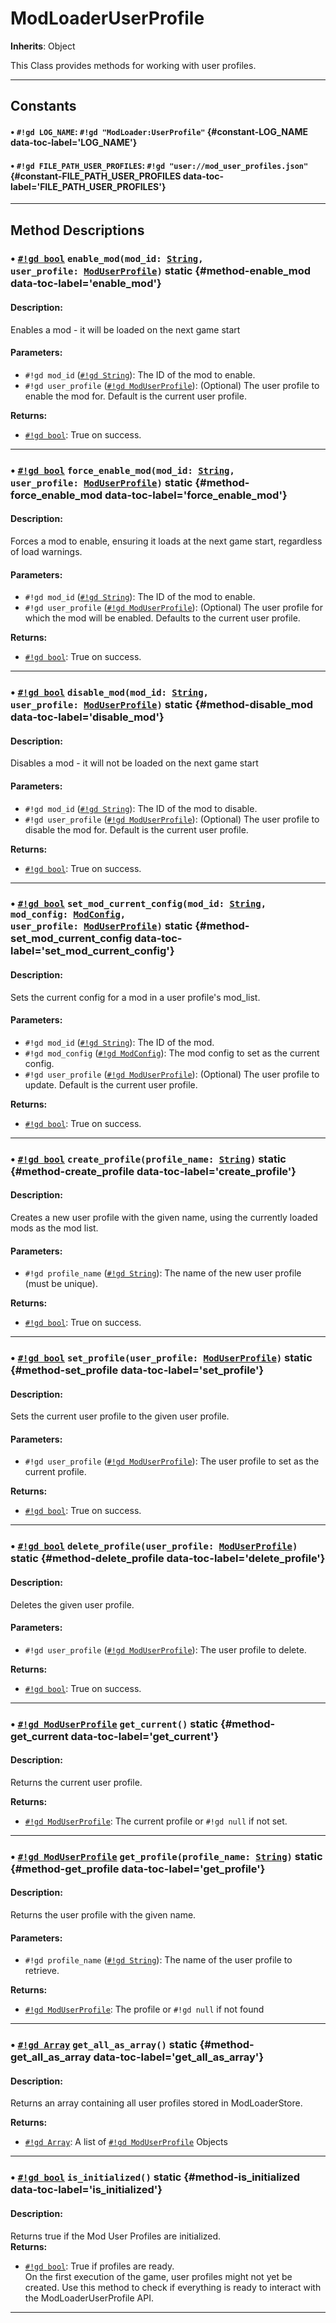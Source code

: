 # ModLoaderUserProfile
**Inherits**: Object


This Class provides methods for working with user profiles.
<hr style="border-width: thick">

## Constants
#### • `#!gd LOG_NAME`: `#!gd "ModLoader:UserProfile"` {#constant-LOG_NAME data-toc-label='LOG_NAME'} 
#### • `#!gd FILE_PATH_USER_PROFILES`: `#!gd "user://mod_user_profiles.json"` {#constant-FILE_PATH_USER_PROFILES data-toc-label='FILE_PATH_USER_PROFILES'} 

<hr style="border-width: thick">

## Method Descriptions
### • [`#!gd bool`](https://docs.godotengine.org/en/stable/classes/class_bool.html) <code class="highlight">enable_mod(mod_id: [String](https://docs.godotengine.org/en/stable/classes/class_string.html), user_profile: [ModUserProfile](https://docs.godotengine.org/en/stable/classes/class_moduserprofile.html))</code> static {#method-enable_mod data-toc-label='enable_mod'}
#### Description:
Enables a mod - it will be loaded on the next game start

#### Parameters:
  
- `#!gd mod_id` ([`#!gd String`](https://docs.godotengine.org/en/stable/classes/class_string.html)): The ID of the mod to enable.  
- `#!gd user_profile` ([`#!gd ModUserProfile`](https://docs.godotengine.org/en/stable/classes/class_moduserprofile.html)): (Optional) The user profile to enable the mod for. Default is the current user profile.

**Returns:**
  
- [`#!gd bool`](https://docs.godotengine.org/en/stable/classes/class_bool.html): True on success.
***
### • [`#!gd bool`](https://docs.godotengine.org/en/stable/classes/class_bool.html) <code class="highlight">force_enable_mod(mod_id: [String](https://docs.godotengine.org/en/stable/classes/class_string.html), user_profile: [ModUserProfile](https://docs.godotengine.org/en/stable/classes/class_moduserprofile.html))</code> static {#method-force_enable_mod data-toc-label='force_enable_mod'}
#### Description:
Forces a mod to enable, ensuring it loads at the next game start, regardless of load warnings.

#### Parameters:
  
- `#!gd mod_id` ([`#!gd String`](https://docs.godotengine.org/en/stable/classes/class_string.html)): The ID of the mod to enable.  
- `#!gd user_profile` ([`#!gd ModUserProfile`](https://docs.godotengine.org/en/stable/classes/class_moduserprofile.html)): (Optional) The user profile for which the mod will be enabled. Defaults to the current user profile.

**Returns:**
  
- [`#!gd bool`](https://docs.godotengine.org/en/stable/classes/class_bool.html): True on success.
***
### • [`#!gd bool`](https://docs.godotengine.org/en/stable/classes/class_bool.html) <code class="highlight">disable_mod(mod_id: [String](https://docs.godotengine.org/en/stable/classes/class_string.html), user_profile: [ModUserProfile](https://docs.godotengine.org/en/stable/classes/class_moduserprofile.html))</code> static {#method-disable_mod data-toc-label='disable_mod'}
#### Description:
Disables a mod - it will not be loaded on the next game start

#### Parameters:
  
- `#!gd mod_id` ([`#!gd String`](https://docs.godotengine.org/en/stable/classes/class_string.html)): The ID of the mod to disable.  
- `#!gd user_profile` ([`#!gd ModUserProfile`](https://docs.godotengine.org/en/stable/classes/class_moduserprofile.html)): (Optional) The user profile to disable the mod for. Default is the current user profile.

**Returns:**
  
- [`#!gd bool`](https://docs.godotengine.org/en/stable/classes/class_bool.html): True on success.
***
### • [`#!gd bool`](https://docs.godotengine.org/en/stable/classes/class_bool.html) <code class="highlight">set_mod_current_config(mod_id: [String](https://docs.godotengine.org/en/stable/classes/class_string.html), mod_config: [ModConfig](https://docs.godotengine.org/en/stable/classes/class_modconfig.html), user_profile: [ModUserProfile](https://docs.godotengine.org/en/stable/classes/class_moduserprofile.html))</code> static {#method-set_mod_current_config data-toc-label='set_mod_current_config'}
#### Description:
Sets the current config for a mod in a user profile's mod_list.

#### Parameters:
  
- `#!gd mod_id` ([`#!gd String`](https://docs.godotengine.org/en/stable/classes/class_string.html)): The ID of the mod.  
- `#!gd mod_config` ([`#!gd ModConfig`](https://docs.godotengine.org/en/stable/classes/class_modconfig.html)): The mod config to set as the current config.  
- `#!gd user_profile` ([`#!gd ModUserProfile`](https://docs.godotengine.org/en/stable/classes/class_moduserprofile.html)): (Optional) The user profile to update. Default is the current user profile.

**Returns:**
  
- [`#!gd bool`](https://docs.godotengine.org/en/stable/classes/class_bool.html): True on success.
***
### • [`#!gd bool`](https://docs.godotengine.org/en/stable/classes/class_bool.html) <code class="highlight">create_profile(profile_name: [String](https://docs.godotengine.org/en/stable/classes/class_string.html))</code> static {#method-create_profile data-toc-label='create_profile'}
#### Description:
Creates a new user profile with the given name, using the currently loaded mods as the mod list.

#### Parameters:
  
- `#!gd profile_name` ([`#!gd String`](https://docs.godotengine.org/en/stable/classes/class_string.html)): The name of the new user profile (must be unique).

**Returns:**
  
- [`#!gd bool`](https://docs.godotengine.org/en/stable/classes/class_bool.html): True on success.
***
### • [`#!gd bool`](https://docs.godotengine.org/en/stable/classes/class_bool.html) <code class="highlight">set_profile(user_profile: [ModUserProfile](https://docs.godotengine.org/en/stable/classes/class_moduserprofile.html))</code> static {#method-set_profile data-toc-label='set_profile'}
#### Description:
Sets the current user profile to the given user profile.

#### Parameters:
  
- `#!gd user_profile` ([`#!gd ModUserProfile`](https://docs.godotengine.org/en/stable/classes/class_moduserprofile.html)): The user profile to set as the current profile.

**Returns:**
  
- [`#!gd bool`](https://docs.godotengine.org/en/stable/classes/class_bool.html): True on success.
***
### • [`#!gd bool`](https://docs.godotengine.org/en/stable/classes/class_bool.html) <code class="highlight">delete_profile(user_profile: [ModUserProfile](https://docs.godotengine.org/en/stable/classes/class_moduserprofile.html))</code> static {#method-delete_profile data-toc-label='delete_profile'}
#### Description:
Deletes the given user profile.

#### Parameters:
  
- `#!gd user_profile` ([`#!gd ModUserProfile`](https://docs.godotengine.org/en/stable/classes/class_moduserprofile.html)): The user profile to delete.

**Returns:**
  
- [`#!gd bool`](https://docs.godotengine.org/en/stable/classes/class_bool.html): True on success.
***
### • [`#!gd ModUserProfile`](https://docs.godotengine.org/en/stable/classes/class_moduserprofile.html) <code class="highlight">get_current()</code> static {#method-get_current data-toc-label='get_current'}
#### Description:
Returns the current user profile.

**Returns:**
  
- [`#!gd ModUserProfile`](https://docs.godotengine.org/en/stable/classes/class_moduserprofile.html): The current profile or `#!gd null` if not set.
***
### • [`#!gd ModUserProfile`](https://docs.godotengine.org/en/stable/classes/class_moduserprofile.html) <code class="highlight">get_profile(profile_name: [String](https://docs.godotengine.org/en/stable/classes/class_string.html))</code> static {#method-get_profile data-toc-label='get_profile'}
#### Description:
Returns the user profile with the given name.

#### Parameters:
  
- `#!gd profile_name` ([`#!gd String`](https://docs.godotengine.org/en/stable/classes/class_string.html)): The name of the user profile to retrieve.

**Returns:**
  
- [`#!gd ModUserProfile`](https://docs.godotengine.org/en/stable/classes/class_moduserprofile.html): The profile or `#!gd null` if not found
***
### • [`#!gd Array`](https://docs.godotengine.org/en/stable/classes/class_array.html) <code class="highlight">get_all_as_array()</code> static {#method-get_all_as_array data-toc-label='get_all_as_array'}
#### Description:
Returns an array containing all user profiles stored in ModLoaderStore.

**Returns:**
  
- [`#!gd Array`](https://docs.godotengine.org/en/stable/classes/class_array.html): A list of [`#!gd ModUserProfile`](https://docs.godotengine.org/en/stable/classes/class_moduserprofile.html) Objects
***
### • [`#!gd bool`](https://docs.godotengine.org/en/stable/classes/class_bool.html) <code class="highlight">is_initialized()</code> static {#method-is_initialized data-toc-label='is_initialized'}
#### Description:
Returns true if the Mod User Profiles are initialized.   
**Returns:**
  
- [`#!gd bool`](https://docs.godotengine.org/en/stable/classes/class_bool.html): True if profiles are ready.   
On the first execution of the game, user profiles might not yet be created. Use this method to check if everything is ready to interact with the ModLoaderUserProfile API.
***
